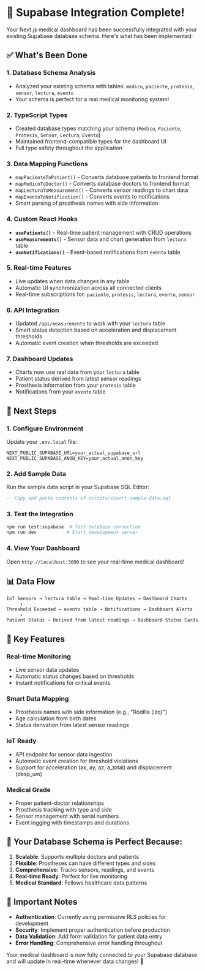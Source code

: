 # 🎉 Supabase Integration Complete!

Your Next.js medical dashboard has been successfully integrated with your existing Supabase database schema. Here's what has been implemented:

## ✅ **What's Been Done**

### 1. **Database Schema Analysis**
- Analyzed your existing schema with tables: `medico`, `paciente`, `protesis`, `sensor`, `lectura`, `evento`
- Your schema is perfect for a real medical monitoring system!

### 2. **TypeScript Types**
- Created database types matching your schema (`Medico`, `Paciente`, `Protesis`, `Sensor`, `Lectura`, `Evento`)
- Maintained frontend-compatible types for the dashboard UI
- Full type safety throughout the application

### 3. **Data Mapping Functions**
- `mapPacienteToPatient()` - Converts database patients to frontend format
- `mapMedicoToDoctor()` - Converts database doctors to frontend format
- `mapLecturaToMeasurement()` - Converts sensor readings to chart data
- `mapEventoToNotification()` - Converts events to notifications
- Smart parsing of prosthesis names with side information

### 4. **Custom React Hooks**
- **`usePatients()`** - Real-time patient management with CRUD operations
- **`useMeasurements()`** - Sensor data and chart generation from `lectura` table
- **`useNotifications()`** - Event-based notifications from `evento` table

### 5. **Real-time Features**
- Live updates when data changes in any table
- Automatic UI synchronization across all connected clients
- Real-time subscriptions for: `paciente`, `protesis`, `lectura`, `evento`, `sensor`

### 6. **API Integration**
- Updated `/api/measurements` to work with your `lectura` table
- Smart status detection based on acceleration and displacement thresholds
- Automatic event creation when thresholds are exceeded

### 7. **Dashboard Updates**
- Charts now use real data from your `lectura` table
- Patient status derived from latest sensor readings
- Prosthesis information from your `protesis` table
- Notifications from your `evento` table

## 🚀 **Next Steps**

### 1. **Configure Environment**
Update your `.env.local` file:
```env
NEXT_PUBLIC_SUPABASE_URL=your_actual_supabase_url
NEXT_PUBLIC_SUPABASE_ANON_KEY=your_actual_anon_key
```

### 2. **Add Sample Data**
Run the sample data script in your Supabase SQL Editor:
```sql
-- Copy and paste contents of scripts/insert-sample-data.sql
```

### 3. **Test the Integration**
```bash
npm run test:supabase  # Test database connection
npm run dev           # Start development server
```

### 4. **View Your Dashboard**
Open `http://localhost:3000` to see your real-time medical dashboard!

## 📊 **Data Flow**

```
IoT Sensors → lectura table → Real-time Updates → Dashboard Charts
     ↓
Threshold Exceeded → evento table → Notifications → Dashboard Alerts
     ↓
Patient Status → Derived from latest readings → Dashboard Status Cards
```

## 🔧 **Key Features**

### **Real-time Monitoring**
- Live sensor data updates
- Automatic status changes based on thresholds
- Instant notifications for critical events

### **Smart Data Mapping**
- Prosthesis names with side information (e.g., "Rodilla (izq)")
- Age calculation from birth dates
- Status derivation from latest sensor readings

### **IoT Ready**
- API endpoint for sensor data ingestion
- Automatic event creation for threshold violations
- Support for acceleration (ax, ay, az, a_total) and displacement (desp_um)

### **Medical Grade**
- Proper patient-doctor relationships
- Prosthesis tracking with type and side
- Sensor management with serial numbers
- Event logging with timestamps and durations

## 🎯 **Your Database Schema is Perfect Because:**

1. **Scalable**: Supports multiple doctors and patients
2. **Flexible**: Prostheses can have different types and sides
3. **Comprehensive**: Tracks sensors, readings, and events
4. **Real-time Ready**: Perfect for live monitoring
5. **Medical Standard**: Follows healthcare data patterns

## 🚨 **Important Notes**

- **Authentication**: Currently using permissive RLS policies for development
- **Security**: Implement proper authentication before production
- **Data Validation**: Add form validation for patient data entry
- **Error Handling**: Comprehensive error handling throughout

Your medical dashboard is now fully connected to your Supabase database and will update in real-time whenever data changes! 🎉
